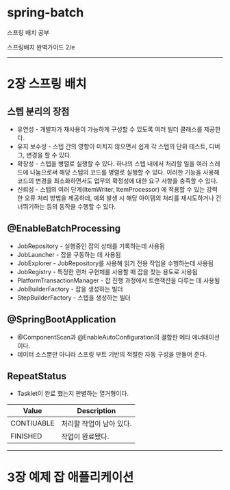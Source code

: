 # spring-batch

스프링 배치 공부

스프링배치 완벽가이드 2/e

---

# 2장 스프링 배치

## 스텝 분리의 장점
- 유연성 - 개발자가 재사용이 가능하게 구성할 수 있도록 여러 빌더 클래스를 제공한다.
- 유지 보수성 - 스텝 간의 영향이 미치지 않으면서 쉽게 각 스텝의 단위 테스트, 디버그, 변경을 할 수 있다.
- 확장성 - 스텝을 병렬로 실행할 수 있다. 하나의 스텝 내에서 처리할 일을 여러 스레드에 나눔으로써 해당 스텝의 코드를 병렬로 실행할 수 있다. 이러한 기능을 사용해 코드의 변경을 최소화하면서도 업무의 확정성에 대한 요구 사항을 충족할 수 있다.
- 신뢰성 - 스텝의 여러 단계(ItemWriter, ItemProcessor) 에 적용할 수 있는 강력한 오류 처리 방법을 제공하데, 예외 발생 시 해당 아이템의 처리를 재시도하거나 건너뛰기하는 등의 동작을 수행할 수 있다.

## @EnableBatchProcessing

- JobRepository - 실행중인 잡의 상태를 기록하는데 사용됨
- JobLauncher - 잡을 구동하는 데 사용됨
- JobExplorer - JobRepository를 사용해 읽기 전용 작업을 수행하는데 사용됨
- JobRegistry - 특정한 런처 구현체를 사용할 때 잡을 찾는 용도로 사용됨
- PlatformTransactionManager - 잡 진행 과정에서 트랜잭션을 다루는 데 사용됨
- JobBuilderFactory - 잡을 생성하는 빌더
- StepBuilderFactory - 스텝을 생성하는 빌더

## @SpringBootApplication

- @ComponentScan과 @EnableAutoConfiguration의 결합한 메타 에너테이션이다.
- 데이터 소스뿐만 아니라 스프링 부트 기반의 적절한 자동 구성을 만들어 준다.

## RepeatStatus

- Tasklet이 완료 했는지 판별하는 열거형이다.

|Value|Description|
|-----|-----------|
|CONTIUABLE|처리할 작업이 남아 있다.|
|FINISHED|작업이 완료됐다.|

---

# 3장 예제 잡 애플리케이션

